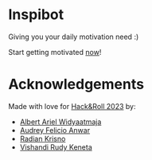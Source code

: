 # Inspibot

Giving you your daily motivation need :)

Start getting motivated [now](https://t.me/be_inspired_bot)!

# Acknowledgements

Made with love for [Hack&Roll 2023](https://hacknroll.nushackers.org/) by:

- [Albert Ariel Widyaatmaja](https://github.com/albertarielw)
- [Audrey Felicio Anwar](https://github.com/AudreyFelicio)
- [Radian Krisno](https://github.com/radiankrisno)
- [Vishandi Rudy Keneta](https://github.com/vishandi)
